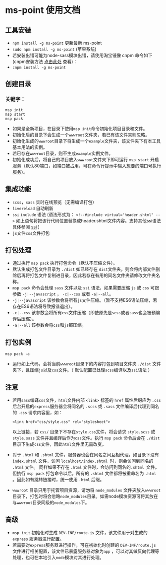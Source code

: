 # ms-point 使用文档

## 工具安装

+ `npm install -g ms-point` 更新最新 ms-point
+ `sudo npm install -g ms-point` (苹果系统)
+ 若安装出错可能为node-sass模块出错，请使用淘宝镜像 cnpm 命令如下(cnpm安装方法 <a href="https://npm.taobao.org/">点击此处</a> 查看)：
+ `cnpm install -g ms-point`

## 创建目录

### 关键字：

    msp init
    msp start
    msp pack

+ 如果是全新项目，在目录下使用`msp init`命令初始化项目目录和文件。
+ 初始化后的目录下会生成一个`wwwroot`文件夹，若已有该文件夹则忽略。
+ 初始化生成的`wwwroot`目录下将生成一个`example`文件夹，该文件夹下有本工具基本用法的实例。
+ 若已存在`wwwroot`目录，则不生成`example`实例文件。
+ 初始化成功后，将自己的项目放入`wwwroot`文件夹下即可运行 `msp start` 开启服务（默认80端口，如端口被占用，可在命令行提示中输入想要的端口号执行服务）。

## 集成功能

+ `scss`，`sass` 实时在线预览（无需编译打包）
+ `livereload` 自动刷新
+ `ssi` `include` 语法 (语法形式为： `<!--#include virtual="header.shtml" -->` 如上语句将把该行代码位置替换成header.shtml文件内容。支持其他ssi语法 具体参阅 <a href="https://www.npmjs.com/package/ssi">ssi</a> )
+ `js`文件`css`文件打包 

## 打包处理

+ 通过执行 `msp pack` 执行打包命令（默认不压缩文件）。
+ 默认生成打包文件目录为 `./dist` 如已经存在 `dist`文件夹，则会将内部文件删除后再将打包文件复制进目录，因此若存在有用的同名文件夹请修改文件夹名称。
+ `msp pack` 命令会处理 `sass` 文件以及 `ssi` 语法，如果需要压缩 `js` 或 `css` 可跟参数 `-j|--javascript` ， `-c|--css` 或者 `-a|--all`。
+ `-j|--javascript` 该参数会将所有`js`文件压缩。（暂不支持ES6语法压缩，若存在ES6语法将导致报错退出）。
+ `-c|--css` 该参数会将所有`css`文件压缩（即使原先是`scss`或者`sass`也会被预编译后压缩）。
+ `-a|--all` 该参数会将`css`和`js`都压缩。

## 打包实例

	msp pack -a

+ 运行如上代码，会将当前`wwwroot`目录下的内容打包到项目文件夹 `./dist` 文件夹下，且压缩`js`以及`css`文件。（ 默认配置已处理`scss`编译以及`ssi`语法 ）

## 注意

+ 若用`sass`编译`css`文件，`html`文件内部 `<link>` 标签的 `href` 属性后缀应为 `.css` 后台开启的`express`服务器会将同名的 `.scss` 或 `.sass` 文件编译后代理到同名的 `.css` 请求内容里，如：

	`<link href="css/style.css" rel="stylesheet">`

  以上链接，若 `css/` 目录下不存在`style.css`文件，将会请求 `style.scss` 或 `style.sass` 文件并且编译后作为`css`文件。执行 `msp pack` 命令后会在 `./dist` 目录下生成`css`文件，因此`html`文件里无需改变。

+ 对于 `.html` 和 `.shtml` 文件，服务器也会在同名之间互相代理，如目录下没有 `index.shtml` 文件，访问 `localhost/index.shtml `时，则会访问到同名的 `.html` 文件。 同样如果不存在 `.html` 文件时，会访问到同名的`.shtml `文件。但执行 `msp pack` 打包命令以后，所有的 `.shtml` 文件都将被重命名为 `.html` 。因此如有跳转链接时，统一使用 `.html` 后缀。

+ `wwwroot` 目录只用于托管项目资源，请勿将 `node_modules` 文件夹放入`wwwroot`目录下，打包时将会忽略`node_modules`目录。如需node模块资源可将其放在与`wwwroot`目录同级的`node_modules`下。

## 高级

+ `msp init` 初始化时生成 `DEV-INF/route.js` 文件，该文件用于对生成的 `express` 服务器进行配置。
+ 若需要对`express`服务器进行操作，可在初始化时创建的 `DEV-INF/route.js` 文件进行相关配置，该文件已暴露服务器对象为`app` ，可以对其做反向代理等处理，也可在本地引入`node`模块对其进行处理。